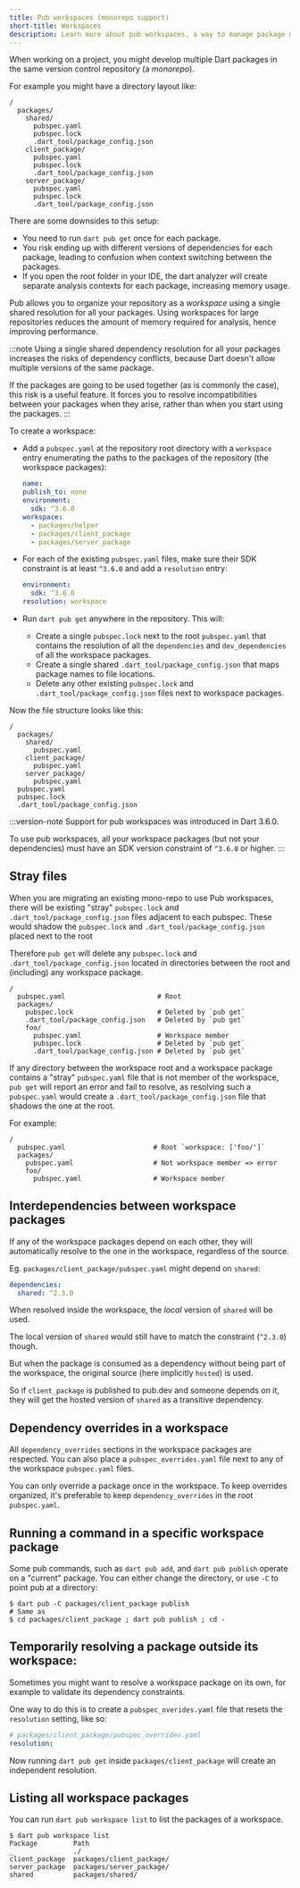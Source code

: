 ```yaml
---
title: Pub workspaces (monorepo support)
short-title: Workspaces
description: Learn more about pub workspaces, a way to manage package monorepos.
---
```


When working on a project, you might develop multiple Dart packages in the same
version control repository (a _monorepo_).

For example you might have a directory layout like: 

```plaintext
/
  packages/
    shared/
      pubspec.yaml
      pubspec.lock
      .dart_tool/package_config.json
    client_package/
      pubspec.yaml
      pubspec.lock
      .dart_tool/package_config.json
    server_package/
      pubspec.yaml
      pubspec.lock
      .dart_tool/package_config.json
```

There are some downsides to this setup:

* You need to run `dart pub get` once for each package.
* You risk ending up with different versions of dependencies for each package,
  leading to confusion when context switching between the packages.
* If you open the root folder in your IDE, the dart analyzer will create
  separate analysis contexts for each package, increasing memory usage.

Pub allows you to organize your repository as a _workspace_ using a single
shared resolution for all your packages. 
Using workspaces for large repositories reduces the amount of memory
required for analysis, hence improving performance.

:::note
Using a single shared dependency resolution for all your packages increases
the risks of dependency conflicts, because Dart doesn't allow multiple versions
of the same package.

If the packages are going to be used together (as is commonly the case),
this risk is a useful feature. It forces you to resolve incompatibilities between
your packages when they arise, rather than when you start using the packages.
:::

To create a workspace:

* Add a `pubspec.yaml` at the repository root directory with a `workspace` entry
  enumerating the paths to the packages of the repository (the workspace
  packages):

  ```yaml
  name: _
  publish_to: none
  environment:
    sdk: ^3.6.0
  workspace:
    - packages/helper
    - packages/client_package
    - packages/server_package
  ```

* For each of the existing `pubspec.yaml` files, make sure their SDK constraint
  is at least `^3.6.0` and add a `resolution` entry:

  ```yaml
  environment:
    sdk: ^3.6.0
  resolution: workspace
  ```

* Run `dart pub get` anywhere in the repository. This will:
  * Create a single `pubspec.lock` next to the root `pubspec.yaml` that contains
    the resolution of all the `dependencies` and `dev_dependencies` of all the
    workspace packages. 
  * Create a single shared `.dart_tool/package_config.json` that maps package
    names to file locations.
  * Delete any other existing `pubspec.lock` and
    `.dart_tool/package_config.json` files next to workspace packages.

Now the file structure looks like this:

```plaintext
/
  packages/
    shared/
      pubspec.yaml
    client_package/
      pubspec.yaml
    server_package/
      pubspec.yaml
  pubspec.yaml
  pubspec.lock
  .dart_tool/package_config.json
```

:::version-note
Support for pub workspaces was introduced in Dart 3.6.0.

To use pub workspaces, all your workspace packages (but not your dependencies)
must have an SDK version constraint of `^3.6.0` or higher.
:::

<a name='stray-files'></a>
## Stray files

When you are migrating an existing mono-repo to use Pub workspaces, there will
be existing "stray" `pubspec.lock` and `.dart_tool/package_config.json` files
adjacent to each pubspec. These would shadow the `pubspec.lock` and
`.dart_tool/package_config.json` placed next to the root

Therefore `pub get` will delete any `pubspec.lock` and
`.dart_tool/package_config.json` located in directories between the root and
(including) any workspace package.

```
/
  pubspec.yaml                       # Root
  packages/
    pubspec.lock                     # Deleted by `pub get`
    .dart_tool/package_config.json   # Deleted by `pub get`
    foo/
      pubspec.yaml                   # Workspace member
      pubspec.lock                   # Deleted by `pub get`
      .dart_tool/package_config.json # Deleted by `pub get`
```

If any directory between the workspace root and a workspace package contains a
"stray" `pubspec.yaml` file that is not member of the workspace, `pub get` will
report an error and fail to resolve, as resolving such a `pubspec.yaml` would
create a `.dart_tool/package_config.json` file that shadows the one at the root.

For example:
```
/
  pubspec.yaml                      # Root `workspace: ['foo/']`
  packages/
    pubspec.yaml                    # Not workspace member => error
    foo/
      pubspec.yaml                  # Workspace member
```


## Interdependencies between workspace packages

If any of the workspace packages depend on each other, they will automatically
resolve to the one in the workspace, regardless of the source.

Eg. `packages/client_package/pubspec.yaml` might depend on `shared`:

```yaml
dependencies:
  shared: ^2.3.0
```

When resolved inside the workspace, the _local_ version of `shared` will be
used.

The local version of `shared` would still have to match the constraint
(`^2.3.0`) though.

But when the package is consumed as a dependency without being part of the
workspace, the original source (here implicitly `hosted`) is used.

So if `client_package` is published to pub.dev and someone depends on it, they
will get the hosted version of `shared` as a transitive dependency.

## Dependency overrides in a workspace

All `dependency_overrides` sections in the workspace packages are respected.
You can also place a `pubspec_overrides.yaml` file next to any of the
workspace `pubspec.yaml` files.

You can only override a package once in the workspace. To keep overrides organized,
it's preferable to keep `dependency_overrides` in the root `pubspec.yaml`.

## Running a command in a specific workspace package

Some pub commands, such as `dart pub add`, and `dart pub publish` operate on a
"current" package. You can either change the directory, or use `-C` to point pub at
a directory:

```console
$ dart pub -C packages/client_package publish
# Same as
$ cd packages/client_package ; dart pub publish ; cd -
```

## Temporarily resolving a package outside its workspace:

Sometimes you might want to resolve a workspace package on its own, for example
to validate its dependency constraints.

One way to do this is to create a `pubspec_overides.yaml` file that resets the
`resolution` setting, like so:

```yaml
# packages/client_package/pubspec_overrides.yaml
resolution:
```

Now running `dart pub get` inside `packages/client_package` will create an
independent resolution.

## Listing all workspace packages

You can run `dart pub workspace list` to list the packages of a workspace.

```console
$ dart pub workspace list
Package         Path                      
_               ./                        
client_package  packages/client_package/  
server_package  packages/server_package/  
shared          packages/shared/
```
